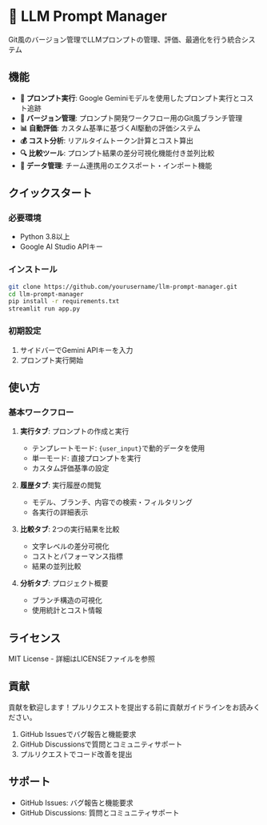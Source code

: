# 🚀 LLM Prompt Manager

Git風のバージョン管理でLLMプロンプトの管理、評価、最適化を行う統合システム

## 機能

- **🤖 プロンプト実行**: Google Geminiモデルを使用したプロンプト実行とコスト追跡
- **🌿 バージョン管理**: プロンプト開発ワークフロー用のGit風ブランチ管理
- **📊 自動評価**: カスタム基準に基づくAI駆動の評価システム
- **💰 コスト分析**: リアルタイムトークン計算とコスト算出
- **🔍 比較ツール**: プロンプト結果の差分可視化機能付き並列比較
- **📁 データ管理**: チーム連携用のエクスポート・インポート機能

## クイックスタート

### 必要環境
- Python 3.8以上
- Google AI Studio APIキー

### インストール

```bash
git clone https://github.com/yourusername/llm-prompt-manager.git
cd llm-prompt-manager
pip install -r requirements.txt
streamlit run app.py
```

### 初期設定
1. サイドバーでGemini APIキーを入力
2. プロンプト実行開始

## 使い方

### 基本ワークフロー

1. **実行タブ**: プロンプトの作成と実行
   - テンプレートモード: `{user_input}`で動的データを使用
   - 単一モード: 直接プロンプトを実行
   - カスタム評価基準の設定

2. **履歴タブ**: 実行履歴の閲覧
   - モデル、ブランチ、内容での検索・フィルタリング
   - 各実行の詳細表示

3. **比較タブ**: 2つの実行結果を比較
   - 文字レベルの差分可視化
   - コストとパフォーマンス指標
   - 結果の並列比較

4. **分析タブ**: プロジェクト概要
   - ブランチ構造の可視化
   - 使用統計とコスト情報


## ライセンス

MIT License - 詳細はLICENSEファイルを参照

## 貢献

貢献を歓迎します！プルリクエストを提出する前に貢献ガイドラインをお読みください。

1. GitHub Issuesでバグ報告と機能要求
2. GitHub Discussionsで質問とコミュニティサポート
3. プルリクエストでコード改善を提出

## サポート

- GitHub Issues: バグ報告と機能要求
- GitHub Discussions: 質問とコミュニティサポート
